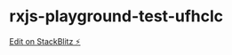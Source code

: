 # rxjs-playground-test-ufhclc

[Edit on StackBlitz ⚡️](https://stackblitz.com/edit/rxjs-playground-test-ufhclc)